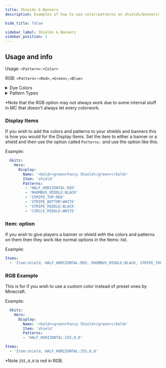 ```yaml
---
title: Shields & Banners
description: Examples of how to use color/patterns on shields/banners!

hide_title: false

sidebar_label: Shields & Banners
sidebar_position: 1
---
```

## Usage and info
Usage: `<Pattern>:<Color>`

RGB: `<Pattern>:<Red>,<Green>,<Blue>`

<details>
  <summary>Dye Colors</summary>

* https://jd.papermc.io/paper/1.21.3/org/bukkit/DyeColor.html
</details>

<details>
  <summary>Pattern Types</summary>

* https://jd.papermc.io/paper/1.21.3/org/bukkit/block/banner/PatternType.html
</details>

*Note that the RGB option may not always work due to some internal stuff in MC that doesn't always let every colorwork.

### Display Items
If you wish to add the colors and patterns to your shields and banners this is how you would for the Display Items.
Set the item to either a banner or a shield and then use the option called `Patterns:` and use the option like this.

Example:
```yaml
  Gkitz:
    Hero:
      Display:
        Name: '<bold><green>Fancy Shield</green></bold>'
        Item: 'shield'
        Patterns:
         - 'HALF_HORIZONTAL:RED'
         - 'RHOMBUS_MIDDLE:BLACK'
         - 'STRIPE_TOP:RED'
         - 'STRIPE_BOTTOM:WHITE'
         - 'STRIPE_MIDDLE:BLACK'
         - 'CIRCLE_MIDDLE:WHITE'
```

### Item: option
If you wish to give players a banner or shield with the colors and patterns on them then they work like normal options in the Items: list.

Example:
```yaml
Items:
  - 'Item:shield, HALF_HORIZONTAL:RED, RHOMBUS_MIDDLE:BLACK, STRIPE_TOP:RED, STRIPE_BOTTOM:WHITE, STRIPE_MIDDLE:BLACK, CIRCLE_MIDDLE:WHITE'
```

### RGB Example
This is for if you wish to use a custom color instead of preset ones by Minecraft.

Example:
```yaml
  Gkitz:
    Hero:
      Display:
        Name: '<bold><green>Fancy Shield</green></bold>'
        Item: 'shield'
        Patterns:
        - 'HALF_HORIZONTAL:255,0,0'
```
```yaml
Items:
  - 'Item:shield, HALF_HORIZONTAL:255,0,0'
```
*Note `255,0,0` is red in RGB.